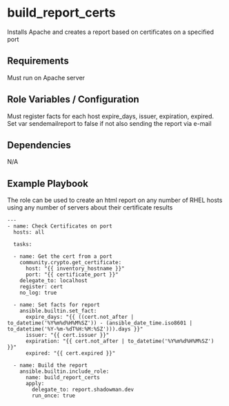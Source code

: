 build_report_certs
========

Installs Apache and creates a report based on certificates on a specified port

Requirements
------------

Must run on Apache server

Role Variables / Configuration
--------------

Must register facts for each host expire_days, issuer, expiration, expired. Set var sendemailreport to false if not also sending the report via e-mail

Dependencies
------------

N/A

Example Playbook
----------------

The role can be used to create an html report on any number of RHEL hosts using any number of servers about their certificate results


```
---
- name: Check Certificates on port
  hosts: all

  tasks:
  
  - name: Get the cert from a port
    community.crypto.get_certificate:
      host: "{{ inventory_hostname }}"
      port: "{{ certificate_port }}"
    delegate_to: localhost
    register: cert
    no_log: true
  
  - name: Set facts for report
    ansible.builtin.set_fact:
      expire_days: "{{ ((cert.not_after | to_datetime('%Y%m%d%H%M%SZ')) - (ansible_date_time.iso8601 | to_datetime('%Y-%m-%dT%H:%M:%SZ'))).days }}"
      issuer: "{{ cert.issuer }}"
      expiration: "{{ cert.not_after | to_datetime('%Y%m%d%H%M%SZ') }}"
      expired: "{{ cert.expired }}"

  - name: Build the report
    ansible.builtin.include_role:
      name: build_report_certs
      apply:
        delegate_to: report.shadowman.dev
        run_once: true
```
